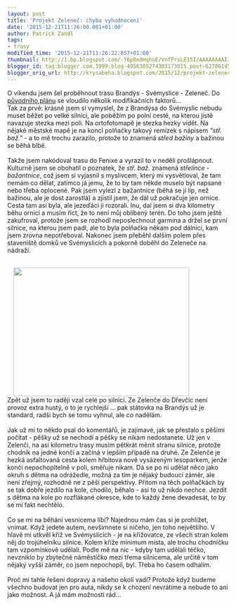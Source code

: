 ```yaml
---
layout: post
title: 'Projekt Zeleneč: chyba vyhodnocení'
date: '2015-12-21T11:26:00.001+01:00'
author: Patrick Zandl
tags:
- trasy
modified_time: '2015-12-21T11:26:22.857+01:00'
thumbnail: http://1.bp.blogspot.com/-Y6p8m8HqhnE/VnfPrsLE35I/AAAAAAAAIIQ/lysZ56WU1L4/s72-c/Sni%25CC%2581mek%2Bobrazovky%2B2015-12-21%2Bv%25C2%25A011.08.24.png
blogger_id: tag:blogger.com,1999:blog-4956385274303173015.post-6270614530718305525
blogger_orig_url: http://krysabeha.blogspot.com/2015/12/projekt-zelenec-chyba-vyhodnoceni.html
---
```


O víkendu jsem šel proběhnout trasu Brandýs - Svémyslice - Zeleneč. Do <a href="http://krysabeha.blogspot.cz/2015/12/projekt-zelenec.html">původního plánu</a> se vloudilo několik modifikačních faktorů...<br /><a name='more'></a>Tak za prvé: krásně jsem si vymyslel, že z Brandýsa do Svémyslic nebudu muset běžet po velké silnici, ale poběžím po polní cestě, na kterou jistě navazuje stezka mezi poli. Na ortofotomapě je stezka hezky vidět. Na nějaké městské mapě je na konci polňačky takový remízek s nápisem <i>"stř. baž."</i> - a to mě trochu zarazilo, protože to znamená <i>střed bažiny</i> a bažinou se běhá blbě.<br /><br />Takže jsem nakódoval trasu do Fenixe a vyrazil to v neděli prošlápnout. Kulturně jsem se obohatil o poznatek, že <i>stř. baž</i>. znamená <i>střelince - bažantnice</i>, což jsem si vyjasnil s myslivcem, který mi vysvětloval, že tam nemám co dělat, zatímco já jemu, že to by tam někde muselo být napsané nebo třeba oplocené. Pak jsem vylezl z bažantnice (běhá se jí líp, než bažinou, ale je dost zarostlá) a zjistil jsem, že dál už pokračuje jen ornice. Cesta tam asi byla, ale jezeďáci ji rozorali. Inu, dal jsem si dva kilometry běhu ornicí a musím říct, že to není můj oblíbený terén. Do toho jsem ještě zakufroval, protože jsem se rozhodl neposlechnout garmina a držel se první silnice, na kterou jsem padl, ale to byla polňačka někam pod dálnici, kam jsem zrovna nepotřeboval. Nakonec jsem přeběhl dalším polem přes staveniště domků ve Svémyslicích a pokorně doběhl do Zeleneče na nádraží.<br /><br /><div class="separator" style="clear: both; text-align: left;"><a href="http://1.bp.blogspot.com/-Y6p8m8HqhnE/VnfPrsLE35I/AAAAAAAAIIQ/lysZ56WU1L4/s1600/Sni%25CC%2581mek%2Bobrazovky%2B2015-12-21%2Bv%25C2%25A011.08.24.png" imageanchor="1" style="margin-left: 1em; margin-right: 1em;"><img border="0" height="292" src="http://1.bp.blogspot.com/-Y6p8m8HqhnE/VnfPrsLE35I/AAAAAAAAIIQ/lysZ56WU1L4/s400/Sni%25CC%2581mek%2Bobrazovky%2B2015-12-21%2Bv%25C2%25A011.08.24.png" width="400" /></a></div><div class="separator" style="clear: both; text-align: left;">Zpět už jsem to raději vzal celé po silnici. Ze Zelenče do Dřevčic není provoz extra hustý, o to je rychlejší ... pak státovka na Brandýs už je standard, radši bych se tomu vyhnul, ale co nadělám.&nbsp;</div><div class="separator" style="clear: both; text-align: left;"><br /></div><div class="separator" style="clear: both; text-align: left;">Jak už mi to někdo psal do komentářů, je zajímavé, jak se přestalo s pěšími počítat - pěšky už se nechodí a pěšky se nikam nedostanete. Už jen v Zelenči, na asi kilometru trasy musím pětkrát měnit stranu silnice, protože chodník na jedné končí a začíná v lepším případě na druhé. Ze Zelenče je hezká asfaltovaná cesta kolem hřbitova nově vysázeným lesoparkem, jenže končí nepochopitelně v poli, směřuje nikam. Dá se po ní udělat něco jako okruh s dětma na odrážedle, možná za tím je nějaký budoucí záměr, ale není zřejmý, rozhodně ne z pěší perspektivy. Přitom na těch polňačkách by se tak dobře jezdilo na kole, chodilo, běhalo - asi to už nikdo nechce. Jezdit s dětma na kole po rozflákané okresce, kde to každý žene devadesát, to by se mi fakt nechtělo.&nbsp;</div><div class="separator" style="clear: both; text-align: left;"><br /></div><div class="separator" style="clear: both; text-align: left;">Co se mi na běhání vesnicema líbí? Najednou mám čas si je prohlížet, vnímat. Když jedete autem, nevšimnete si ničeho, jen toho největšího. V hlavě mi utkvěl kříž ve Svémyslicích - je na křižovatce, ze všech stran kolem něj do trojúhelníku silnice. Kolem kříže minimum místa, ale trochu chodníčku tam vzpomínkově udělali. Podle mě na nic - kdyby tam udělali téčko, nevzniklo by zbytečné náměstíčko mezi třema silnicema, ale určitě v tom nějaký vyšší záměr, co jsem nepochopil, byl. Třeba ho časem odhalím.&nbsp;</div><div class="separator" style="clear: both; text-align: left;"><br /></div><div class="separator" style="clear: both; text-align: left;">Proč mi tahle řešení dopravy a našeho okolí vadí? Protože když budeme všechno budovat jen pro auta, nikdy se k chození nevrátíme a nebude to ani jako možnost. A já mám možnosti rád...&nbsp;</div><div class="separator" style="clear: both; text-align: left;"><br /></div><div class="separator" style="clear: both; text-align: left;"><br /></div><div class="separator" style="clear: both; text-align: center;"><span style="text-align: start;"><br /></span></div><div class="separator" style="clear: both; text-align: center;"><span style="text-align: start;"><br /></span></div><div class="separator" style="clear: both; text-align: center;"><span style="text-align: start;"><br /></span></div><br />